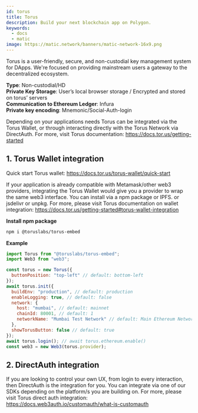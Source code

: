 ```yaml
---
id: torus
title: Torus
description: Build your next blockchain app on Polygon.
keywords:
  - docs
  - matic
image: https://matic.network/banners/matic-network-16x9.png 
---
```


Torus is a user-friendly, secure, and non-custodial key management system for DApps. We're focused on providing mainstream users a gateway to the decentralized ecosystem.

**Type**: Non-custodial/HD <br/>
**Private Key Storage**: User’s local browser storage / Encrypted and stored on torus’ servers <br/>
**Communication to Ethereum Ledger**: Infura <br/>
**Private key encoding**: Mnemonic/Social-Auth-login <br/>

Depending on your applications needs Torus can be integrated via the Torus Wallet, or through interacting directly with the Torus Network via DirectAuth. For more, visit Torus documentation: https://docs.tor.us/getting-started

## 1. Torus Wallet integration

Quick start Torus wallet: https://docs.tor.us/torus-wallet/quick-start

If your application is already compatible with Metamask/other web3 providers, integrating the Torus Wallet would give you a provider to wrap the same web3 interface. You can install via a npm package or IPFS. or jsdelivr or unpkg. For more, please visit Torus documentation on wallet integration: https://docs.tor.us/getting-started#torus-wallet-integration

**Install npm package**

```bash
npm i @toruslabs/torus-embed
```

**Example**

```js title="torus-example.js"
import Torus from "@toruslabs/torus-embed";
import Web3 from "web3";

const torus = new Torus({
  buttonPosition: "top-left" // default: bottom-left
});
await torus.init({
  buildEnv: "production", // default: production
  enableLogging: true, // default: false
  network: {
    host: "mumbai", // default: mainnet
    chainId: 80001, // default: 1
    networkName: "Mumbai Test Network" // default: Main Ethereum Network
  },
  showTorusButton: false // default: true
});
await torus.login(); // await torus.ethereum.enable()
const web3 = new Web3(torus.provider);
```

## 2. DirectAuth integration

If you are looking to control your own UX, from login to every interaction, then DirectAuth is the integration for you. You can integrate via one of our SDKs depending on the platform/s you are building on. For more, please visit Torus direct auth integration: https://docs.web3auth.io/customauth/what-is-customauth
